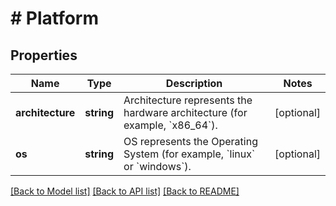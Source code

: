 # # Platform

## Properties

Name | Type | Description | Notes
------------ | ------------- | ------------- | -------------
**architecture** | **string** | Architecture represents the hardware architecture (for example, &#x60;x86_64&#x60;). | [optional] 
**os** | **string** | OS represents the Operating System (for example, &#x60;linux&#x60; or &#x60;windows&#x60;). | [optional] 

[[Back to Model list]](../../README.md#documentation-for-models) [[Back to API list]](../../README.md#documentation-for-api-endpoints) [[Back to README]](../../README.md)


